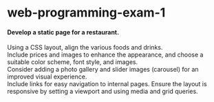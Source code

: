 # web-programming-exam-1
#### Develop a static page for a restaurant. </br>
Using a CSS layout, align the various foods and drinks.</br> Include prices and images to enhance the appearance, and choose a suitable color scheme, font style, and images.</br>
Consider adding a photo gallery and slider images (carousel) for an improved visual experience.</br>
Include links for easy navigation to internal pages. Ensure the layout is responsive by setting a viewport and using media and grid queries.
